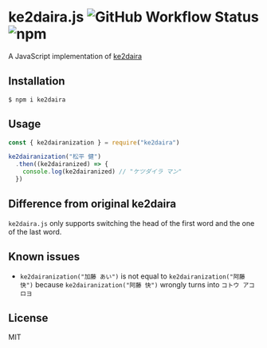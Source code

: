 # ke2daira.js ![GitHub Workflow Status](https://img.shields.io/github/workflow/status/otariidae/ke2daira.js/Node.js%20CI) ![npm](https://img.shields.io/npm/v/ke2daira)

A JavaScript implementation of [ke2daira](https://github.com/ryuichiueda/ke2daira)

## Installation

```
$ npm i ke2daira
```

## Usage

```js
const { ke2dairanization } = require("ke2daira")

ke2dairanization("松平 健")
  .then((ke2dairanized) => {
    console.log(ke2dairanized) // "ケツダイラ マン"
  })
```

## Difference from original ke2daira

`ke2daira.js` only supports switching the head of the first word and the one of the last word.

## Known issues

- `ke2dairanization("加藤 あい")` is not equal to `ke2dairanization("阿藤 快")` because `ke2dairanization("阿藤 快")` wrongly turns into `コトウ アコロヨ`

## License
MIT
